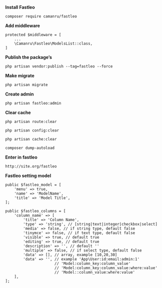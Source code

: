 **Install Fastleo**

    composer require camanru/fastleo

****Add middleware****

    protected $middleware = [
        ...
        \Camanru\Fastleo\ModelsList::class,
    ]

****Publish the package’s****

    php artisan vendor:publish --tag=fastleo --force

****Make migrate****

    php artisan migrate

****Create admin****

    php artisan fastleo:admin

****Clear cache****

    php artisan route:clear

    php artisan config:clear

    php artisan cache:clear

    composer dump-autoload

****Enter in fastleo****

    http://site.org/fastleo

****Fastleo setting model****
    
    public $fastleo_model = [
        'menu' => true,
        'name' => 'ModelName',
        'title' => 'Model Title',
    ];

    public $fastleo_columns = [
        'column_name' => [
            'title' => 'Column Name',
            'type' => 'string', // [string|text|integer|checkbox|select]
            'media' => false, // if string type, default false
            'tinymce' => false, // if text type, default false
            'visible' => true, // default true
            'editing' => true, // default true
            'description' => '', // default ''
            'multiple' => false, // if select type, default false
            'data' => [], // array, example [10,20,30]
            'data' => '', // example 'App\User:id:email:admin:1'
                          // 'Model:column_key:column_value'
                          // 'Model:column_key:column_value:where:value'
                          // 'Model::column_value:where:value'
        ],
    ];
    
